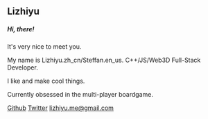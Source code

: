 ## Lizhiyu

##### Hi, there!
It's very nice to meet you.

My name is Lizhiyu.zh_cn/Steffan.en_us.
C++/JS/Web3D Full-Stack Developer.

I like and make cool things.

Currently obsessed in the multi-player boardgame.


[Github](https://github.com/lizhiyu-me)
[Twitter](https://twitter.com/lychee_fish) 
[lizhiyu.me@gmail.com](mailto:lizhiyu.me@gmail.com)